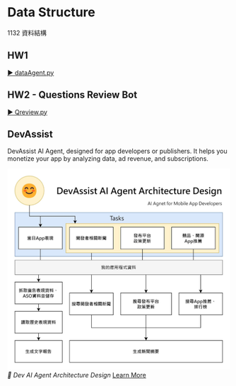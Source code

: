 # Data Structure
1132 資料結構


## HW1

[▶️ dataAgent.py](./tests/autogen/dataAgent.py)

## HW2 - Questions Review Bot

[▶️ Qreview.py](./tests/autogen/DRai/Qreview.py)

## DevAssist

DevAssist AI Agent, designed for app developers or publishers. It helps you monetize your app by analyzing data, ad revenue, and subscriptions.

[![Dev AI Agent Architecture](./images/AIAppDevArchitecture.jpg)](https://samko5sam.github.io/data-structure-class/DevAssist.html)
*🔼 Dev AI Agent Architecture Design* [Learn More](https://samko5sam.github.io/data-structure-class/DevAssist.html)